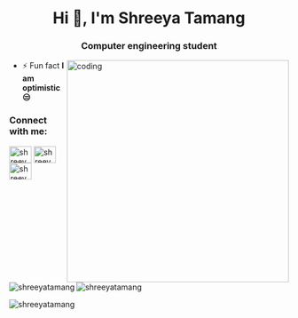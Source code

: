 <h1 align="center">Hi 👋, I'm Shreeya Tamang</h1>
<h3 align="center">Computer engineering student</h3>
<img align="right" alt="coding" width="400" src="https:// https://user-images.githubusercontent...">

- ⚡ Fun fact **I am optimistic😒**

<h3 align="left">Connect with me:</h3>
<p align="left">
<a href="https://linkedin.com/in/shreeyatamang" target="blank"><img align="center" src="https://raw.githubusercontent.com/rahuldkjain/github-profile-readme-generator/master/src/images/icons/Social/linked-in-alt.svg" alt="shreeyatamang" height="30" width="40" /></a>
<a href="https://fb.com/shreeyatamang" target="blank"><img align="center" src="https://raw.githubusercontent.com/rahuldkjain/github-profile-readme-generator/master/src/images/icons/Social/facebook.svg" alt="shreeyatamang" height="30" width="40" /></a>
<a href="https://instagram.com/shreeyatamang.3323" target="blank"><img align="center" src="https://raw.githubusercontent.com/rahuldkjain/github-profile-readme-generator/master/src/images/icons/Social/instagram.svg" alt="shreeyatamang.3323" height="30" width="40" /></a>
</p>

<p><img align="left" src="https://github-readme-stats.vercel.app/api/top-langs?username=shreeyatamang&show_icons=true&locale=en&layout=compact" alt="shreeyatamang" /></p>

<p>&nbsp;<img align="center" src="https://github-readme-stats.vercel.app/api?username=shreeyatamang&show_icons=true&locale=en" alt="shreeyatamang" /></p>

<p><img align="center" src="https://github-readme-streak-stats.herokuapp.com/?user=shreeyatamang&" alt="shreeyatamang" /></p>
